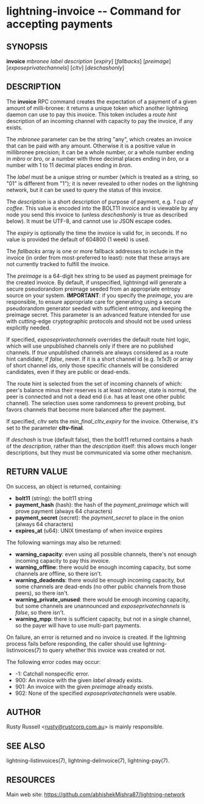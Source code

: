 lightning-invoice -- Command for accepting payments
===================================================

SYNOPSIS
--------

**invoice** *mbronee* *label* *description* [*expiry*]
[*fallbacks*] [*preimage*] [*exposeprivatechannels*] [*cltv*] [*deschashonly*]

DESCRIPTION
-----------

The **invoice** RPC command creates the expectation of a payment of a
given amount of milli-bronee: it returns a unique token which another
lightning daemon can use to pay this invoice. This token includes a
*route hint* description of an incoming channel with capacity to pay the
invoice, if any exists.

The *mbronee* parameter can be the string "any", which creates an
invoice that can be paid with any amount. Otherwise it is a positive value in
millibronee precision; it can be a whole number, or a whole number
ending in *mbro* or *bro*, or a number with three decimal places ending
in *bro*, or a number with 1 to 11 decimal places ending in *bron*.

The *label* must be a unique string or number (which is treated as a
string, so "01" is different from "1"); it is never revealed to other
nodes on the lightning network, but it can be used to query the status
of this invoice.

The *description* is a short description of purpose of payment, e.g. *1
cup of coffee*. This value is encoded into the BOLT11 invoice and is
viewable by any node you send this invoice to (unless *deschashonly* is
true as described below). It must be UTF-8, and cannot use *\\u* JSON 
escape codes.

The *expiry* is optionally the time the invoice is valid for, in seconds.
If no value is provided the default of 604800 (1 week) is used.

The *fallbacks* array is one or more fallback addresses to include in
the invoice (in order from most-preferred to least): note that these
arrays are not currently tracked to fulfill the invoice.

The *preimage* is a 64-digit hex string to be used as payment preimage
for the created invoice. By default, if unspecified, lightningd will
generate a secure pseudorandom preimage seeded from an appropriate
entropy source on your system. **IMPORTANT**: if you specify the
*preimage*, you are responsible, to ensure appropriate care for
generating using a secure pseudorandom generator seeded with sufficient
entropy, and keeping the preimage secret. This parameter is an advanced
feature intended for use with cutting-edge cryptographic protocols and
should not be used unless explicitly needed.

If specified, *exposeprivatechannels* overrides the default route hint
logic, which will use unpublished channels only if there are no
published channels. If *true* unpublished channels are always considered
as a route hint candidate; if *false*, never.  If it is a short channel id
(e.g. *1x1x3*) or array of short channel ids, only those specific channels
will be considered candidates, even if they are public or dead-ends.

The route hint is selected from the set of incoming channels of which:
peer's balance minus their reserves is at least *mbronee*, state is
normal, the peer is connected and not a dead end (i.e. has at least one
other public channel). The selection uses some randomness to prevent
probing, but favors channels that become more balanced after the
payment.

If specified, *cltv* sets the *min_final_cltv_expiry* for the invoice.
Otherwise, it's set to the parameter **cltv-final**.

If *deschash* is true (default false), then the bolt11 returned
contains a hash of the *description*, rather than the *description*
itself: this allows much longer descriptions, but they must be
communicated via some other mechanism.

RETURN VALUE
------------

[comment]: # (GENERATE-FROM-SCHEMA-START)
On success, an object is returned, containing:
- **bolt11** (string): the bolt11 string
- **payment_hash** (hash): the hash of the *payment_preimage* which will prove payment (always 64 characters)
- **payment_secret** (secret): the *payment_secret* to place in the onion (always 64 characters)
- **expires_at** (u64): UNIX timestamp of when invoice expires

The following warnings may also be returned:
- **warning_capacity**: even using all possible channels, there's not enough incoming capacity to pay this invoice.
- **warning_offline**: there would be enough incoming capacity, but some channels are offline, so there isn't.
- **warning_deadends**: there would be enough incoming capacity, but some channels are dead-ends (no other public channels from those peers), so there isn't.
- **warning_private_unused**: there would be enough incoming capacity, but some channels are unannounced and *exposeprivatechannels* is *false*, so there isn't.
- **warning_mpp**: there is sufficient capacity, but not in a single channel, so the payer will have to use multi-part payments.

[comment]: # (GENERATE-FROM-SCHEMA-END)

On failure, an error is returned and no invoice is created. If the
lightning process fails before responding, the caller should use
lightning-listinvoices(7) to query whether this invoice was created or
not.

The following error codes may occur:
- -1: Catchall nonspecific error.
- 900: An invoice with the given *label* already exists.
- 901: An invoice with the given *preimage* already exists.
- 902: None of the specified *exposeprivatechannels* were usable.

AUTHOR
------

Rusty Russell <<rusty@rustcorp.com.au>> is mainly responsible.

SEE ALSO
--------

lightning-listinvoices(7), lightning-delinvoice(7), lightning-pay(7).

RESOURCES
---------

Main web site: <https://github.com/abhishekMishra87/lightning-network>

[comment]: # ( SHA256STAMP:834b9d7b84845d423a677662b66b9109b3b8c4b7219a91d98f2817561d68a8cd)
